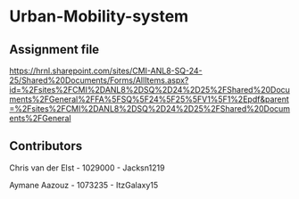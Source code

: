 # Urban-Mobility-system

## Assignment file
https://hrnl.sharepoint.com/sites/CMI-ANL8-SQ-24-25/Shared%20Documents/Forms/AllItems.aspx?id=%2Fsites%2FCMI%2DANL8%2DSQ%2D24%2D25%2FShared%20Documents%2FGeneral%2FFA%5FSQ%5F24%5F25%5FV1%5F1%2Epdf&parent=%2Fsites%2FCMI%2DANL8%2DSQ%2D24%2D25%2FShared%20Documents%2FGeneral

## Contributors
Chris van der Elst - 1029000 - Jacksn1219

Aymane Aazouz - 1073235 - ItzGalaxy15
